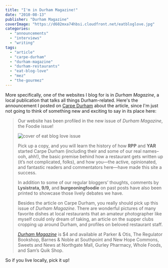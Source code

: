 ```yaml
---
title: "I'm in Durham Magazine!"
date: "2010-08-13"
publisher: "Durham Magazine"
coverImage: "https://d602mxa74hbsi.cloudfront.net/eatbloglove.jpg"
categories: 
  - "announcements"
  - "interviews"
  - "writing"
tags: 
  - "article"
  - "carpe-durham"
  - "durham-magazine"
  - "durham-restaurants"
  - "eat-blog-love"
  - "mez"
  - "the-gourmez"
---
```


More specifically, one of the websites I blog for is in _Durham Magazine_, a local publication that talks all things Durham-related. Here's the announcement I posted on [Carpe Durham](http://www.carpedurham.com/) about the article, since I'm just not going to think of something new and exciting to say in its place here:

> Our website has been profiled in the new issue of _Durham Magazine_, the Foodie issue!
> 
>![cover of eat blog love issue](https://d602mxa74hbsi.cloudfront.net/eatbloglove.jpg)
> 
> Pick up a copy, and you will learn the history of how **RPP** and **YAR** started Carpe Durham (including their and some of our real names–ooh, ahh!), the basic premise behind how a restaurant gets written up (it’s not complicated, folks), and how you—the active, opinionated, and fantastic readers and commentators here—have made this site a success.
> 
> In addition to some of our regular bloggers’ thoughts, comments by **Lysistrata, 9/9,** and **burgeoningfoodie** on past posts have also been printed to showcase those lively debates we have.
> 
> Besides the article on Carpe Durham, you really should pick up this issue of _Durham Magazine_. There are wonderful pictures of many favorite dishes at local restaurants that an amateur photographer like myself could only dream of taking, an article on the supper clubs cropping up around Durham, and profiles on beloved restaurant staff.
> 
> [_Durham Magazine_](http://www.durhammag.com/) is $4 and available at Parker & Otis, The Regulator Bookshop, Barnes & Noble at Southpoint and New Hope Commons, Sweets and News at Northgate Mall, Gurley Pharmacy, Whole Foods, and Sam’s Quik Shop.

So if you live locally, pick it up!

